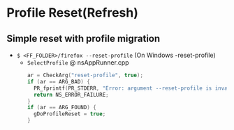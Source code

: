 # Profile Reset(Refresh)

## Simple reset with profile migration
- `$ <FF_FOLDER>/firefox --reset-profile` (On Windows -reset-profile)
  - `SelectProfile` @ nsAppRunner.cpp
    ```cpp
    ar = CheckArg("reset-profile", true);
    if (ar == ARG_BAD) {
      PR_fprintf(PR_STDERR, "Error: argument --reset-profile is invalid when argument --osint is specified\n");
      return NS_ERROR_FAILURE;
    }
    if (ar == ARG_FOUND) {
      gDoProfileReset = true;
    }
    ```


